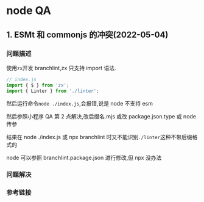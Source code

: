 # node QA

## 1. ESMt 和 commonjs 的冲突(2022-05-04)

### 问题描述

使用`zx`开发 branchlint,zx 只支持 import 语法.

```javascript
// index.js
import { $ } from 'zx';
import { Linter } from './linter';
```

然后运行命令`node ./index.js`,会报错,说是 node 不支持 esm

然后参照小程序 QA 第 2 点解决,改后缀名.mjs 或改 package.json.type 或 node 传参

结果在 node ./index.js 或 npx branchlint 时又不能识别`./linter`这种不带后缀格式的

node 可以参照 branchlint.package.json 进行修改,但 npx 没办法

### 问题解决

### 参考链接
